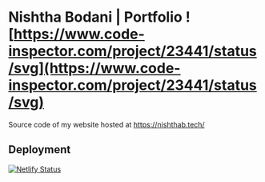 # Nishtha Bodani | Portfolio  ![https://www.code-inspector.com/project/23441/status/svg](https://www.code-inspector.com/project/23441/status/svg)

Source code of my website hosted at https://nishthab.tech/ 

## Deployment

[![Netlify Status](https://api.netlify.com/api/v1/badges/1ad9375b-6a2d-4d4f-ba82-2aeca0e1e5aa/deploy-status)](https://app.netlify.com/sites/nishthab/deploys) 
